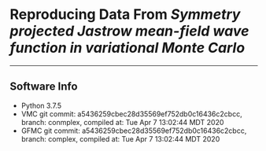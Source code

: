 # Reproducing Data From _Symmetry projected Jastrow mean-field wave function in variational Monte Carlo_

---
## Software Info
- Python 3.7.5
- VMC 
  git commit: a5436259cbec28d35569ef752db0c16436c2cbcc, branch: conmplex, compiled at: Tue Apr 7 13:02:44 MDT 2020
- GFMC
  git commit: a5436259cbec28d35569ef752db0c16436c2cbcc, branch: complex, compiled at: Tue Apr 7 13:02:44 MDT 2020

